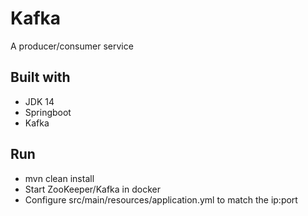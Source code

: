 # Kafka
A producer/consumer service

**Built with** 
- 
- JDK 14
- Springboot
- Kafka

**Run**
- 
- mvn clean install
- Start ZooKeeper/Kafka in docker
- Configure src/main/resources/application.yml to match the ip:port
